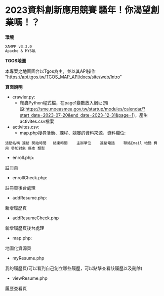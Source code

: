 # 2023資料創新應用競賽  騷年！你渴望創業嗎！？

**環境**
```
XAMPP v3.3.0
Apache & MYSQL
```

**TGOS地圖**

本專案之地圖圖台以Tgos為主，並以其API操作
"https://api.tgos.tw/TGOS_MAP_API/docs/site/web/Intro"

**頁面說明**

+ crawler.py:
  + 爬蟲Python程式檔，在page1變數放入網址(預設:https://sme.moeasmea.gov.tw/startup/modules/calendar/?start_date=2023-07-20&end_date=2023-12-31&page=1)，產生activites.csv檔案
+ activites.csv:
  + map.php搜尋活動、課程、競賽的資料來源，資料欄位:

`活動名稱 連結 開始時間	結束時間	主辦單位	連絡電話	聯絡Email 地點 費用 參加對象 縣市 類型`


+ enroll.php:

註冊頁

+ enrollCheck.php:

註冊頁後台處理


+ addResume.php:

新增履歷頁

+ addResumeCheck.php

新增履歷頁後台處理

+ map.php:

地圖化資源頁

+ myResume.php

我的履歷頁(可以看到自己創立哪些履歷，可以點擊查看該履歷以及刪除)

+ viewResume.php

履歷查看頁

